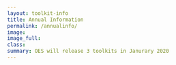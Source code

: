 ```yaml
---
layout: toolkit-info
title: Annual Information
permalink: /annualinfo/
image:
image_full:
class:
summary: OES will release 3 toolkits in Janurary 2020
---
```

